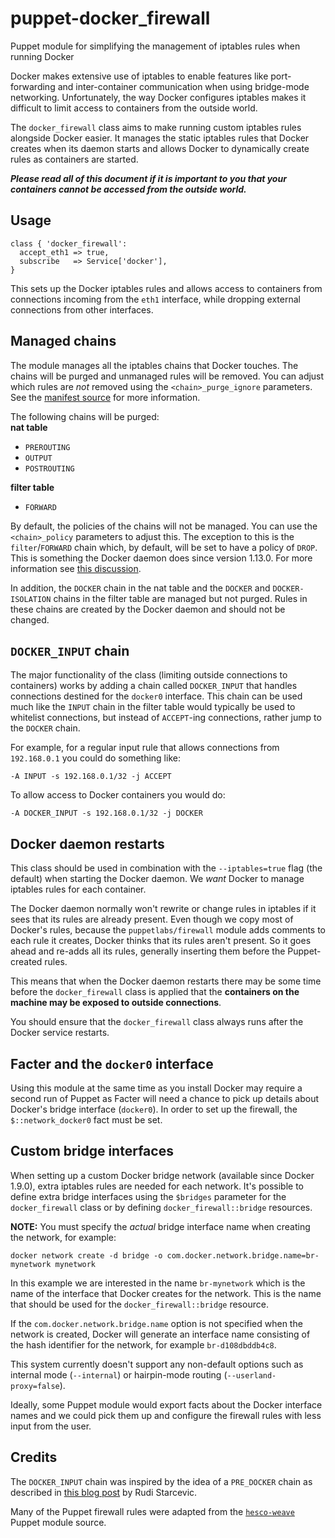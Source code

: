 # puppet-docker_firewall
Puppet module for simplifying the management of iptables rules when running Docker

Docker makes extensive use of iptables to enable features like port-forwarding and inter-container communication when using bridge-mode networking. Unfortunately, the way Docker configures iptables makes it difficult to limit access to containers from the outside world.

The `docker_firewall` class aims to make running custom iptables rules alongside Docker easier. It manages the static iptables rules that Docker creates when its daemon starts and allows Docker to dynamically create rules as containers are started.

***Please read all of this document if it is important to you that your containers cannot be accessed from the outside world.***

## Usage
```puppet
class { 'docker_firewall':
  accept_eth1 => true,
  subscribe   => Service['docker'],
}
```
This sets up the Docker iptables rules and allows access to containers from connections incoming from the `eth1` interface, while dropping external connections from other interfaces.

## Managed chains
The module manages all the iptables chains that Docker touches. The chains will be purged and unmanaged rules will be removed. You can adjust which rules are *not* removed using the `<chain>_purge_ignore` parameters. See the [manifest source](manifests/init.pp) for more information.

The following chains will be purged:  
**nat table**
* `PREROUTING`
* `OUTPUT`
* `POSTROUTING`

**filter table**
* `FORWARD`

By default, the policies of the chains will not be managed. You can use the `<chain>_policy` parameters to adjust this. The exception to this is the `filter`/`FORWARD` chain which, by default, will be set to have a policy of `DROP`. This is something the Docker daemon does since version 1.13.0. For more information see [this discussion](https://github.com/docker/docker/issues/14041).

In addition, the `DOCKER` chain in the nat table and the `DOCKER` and `DOCKER-ISOLATION` chains in the filter table are managed but not purged. Rules in these chains are created by the Docker daemon and should not be changed.

## `DOCKER_INPUT` chain
The major functionality of the class (limiting outside connections to containers) works by adding a chain called `DOCKER_INPUT` that handles connections destined for the `docker0` interface. This chain can be used much like the `INPUT` chain in the filter table would typically be used to whitelist connections, but instead of `ACCEPT`-ing connections, rather jump to the `DOCKER` chain.

For example, for a regular input rule that allows connections from
`192.168.0.1` you could do something like:
```
-A INPUT -s 192.168.0.1/32 -j ACCEPT
```
To allow access to Docker containers you would do:
```
-A DOCKER_INPUT -s 192.168.0.1/32 -j DOCKER
```

## Docker daemon restarts
This class should be used in combination with the `--iptables=true` flag (the default) when starting the Docker daemon. We *want* Docker to manage iptables rules for each container.

The Docker daemon normally won't rewrite or change rules in iptables if it sees that its rules are already present. Even though we copy most of Docker's rules, because the `puppetlabs/firewall` module adds comments to each rule it creates, Docker thinks that its rules aren't present. So it goes ahead and re-adds all its rules, generally inserting them before the Puppet-created rules.

This means that when the Docker daemon restarts there may be some time before the `docker_firewall` class is applied that the **containers on the machine may be exposed to outside connections**.

You should ensure that the `docker_firewall` class always runs after the Docker service restarts.

## Facter and the `docker0` interface
Using this module at the same time as you install Docker may require a second run of Puppet as Facter will need a chance to pick up details about Docker's bridge interface (`docker0`). In order to set up the firewall, the `$::network_docker0` fact must be set.

## Custom bridge interfaces
When setting up a custom Docker bridge network (available since Docker 1.9.0), extra iptables rules are needed for each network. It's possible to define extra bridge interfaces using the `$bridges` parameter for the `docker_firewall` class or by defining `docker_firewall::bridge` resources.

**NOTE:** You must specify the _actual_ bridge interface name when creating the network, for example:
```
docker network create -d bridge -o com.docker.network.bridge.name=br-mynetwork mynetwork
```
In this example we are interested in the name `br-mynetwork` which is the name of the interface that Docker creates for the network. This is the name that should be used for the `docker_firewall::bridge` resource.

If the `com.docker.network.bridge.name` option is not specified when the network is created, Docker will generate an interface name consisting of the hash identifier for the network, for example `br-d108dbddb4c8`.

This system currently doesn't support any non-default options such as internal mode (`--internal`) or hairpin-mode routing (`--userland-proxy=false`).

Ideally, some Puppet module would export facts about the Docker interface names and we could pick them up and configure the firewall rules with less input from the user.

## Credits
The `DOCKER_INPUT` chain was inspired by the idea of a `PRE_DOCKER` chain as described in [this blog post](http://rudijs.github.io/2015-07/docker-restricting-container-access-with-iptables/) by Rudi Starcevic.

Many of the Puppet firewall rules were adapted from the [`hesco-weave`](https://github.com/hesco/hesco-weave) Puppet module source.
